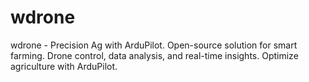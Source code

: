 # wdrone
wdrone - Precision Ag with ArduPilot. Open-source solution for smart farming. Drone control, data analysis, and real-time insights. Optimize agriculture with ArduPilot.
